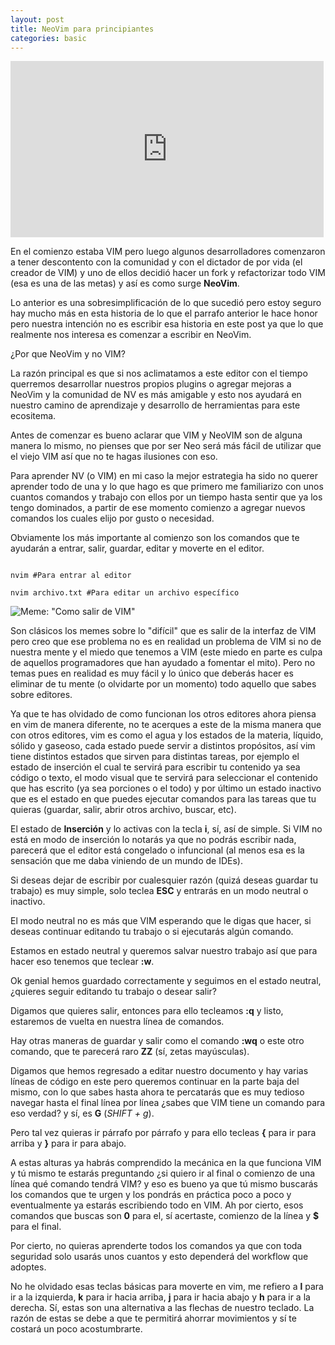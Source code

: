```yaml
---
layout: post
title: NeoVim para principiantes
categories: basic
---
```


<iframe width="501" height="282" src="https://www.youtube.com/embed/KDqxGuULOyQ" frameborder="0" allow="accelerometer; autoplay; encrypted-media; gyroscope; picture-in-picture" allowfullscreen></iframe>

En el comienzo estaba VIM pero luego algunos desarrolladores comenzaron a tener descontento con la comunidad y con el dictador de por vida (el creador de VIM) y uno de ellos decidió hacer un fork y refactorizar todo VIM (esa es una de las metas) y así es como surge **NeoVim**.

Lo anterior es una sobresimplificación de lo que sucedió pero estoy seguro hay mucho más en esta historia de lo que el parrafo anterior le hace honor pero nuestra intención no es escribir esa historia en este post ya que lo que realmente nos interesa es comenzar a escribir en NeoVim.

¿Por que NeoVim y no VIM? 

La razón principal es que si nos aclimatamos a este editor con el tiempo querremos desarrollar nuestros propios plugins o agregar mejoras a NeoVim y la comunidad de NV es más amigable y esto nos ayudará en nuestro camino de aprendizaje y desarrollo de herramientas para este ecositema.

Antes de comenzar es bueno aclarar que VIM y NeoVIM son de alguna manera lo mismo, no pienses que por ser Neo será más fácil de utilizar que el viejo VIM así que no te hagas ilusiones con eso.

Para aprender NV (o VIM) en mi caso la mejor estrategia ha sido no querer aprender todo de una y lo que hago es que primero me familiarizo con unos cuantos comandos y trabajo con ellos por un tiempo hasta sentir que ya los tengo dominados, a partir de ese momento comienzo a agregar nuevos comandos los cuales elijo por gusto o necesidad.

Obviamente los más importante al comienzo son los comandos que te ayudarán a entrar, salir, guardar, editar y moverte en el editor.

```{bash}

nvim #Para entrar al editor

nvim archivo.txt #Para editar un archivo específico

```

![Meme: "Como salir de VIM"](https://pics.onsizzle.com/just-memorize-these-fourteen-contextually-dependant-instructions-exiting-vim-eventually-3125824.png)

Son clásicos los memes sobre lo "difícil" que es salir de la interfaz de VIM pero creo que ese problema no es en realidad un problema de VIM si no de nuestra mente y el miedo que tenemos a VIM (este miedo en parte es culpa de aquellos programadores que han ayudado a fomentar el mito). Pero no temas pues en realidad es muy fácil y lo único que deberás hacer es eliminar de tu mente (o olvidarte por un momento) todo aquello que sabes sobre editores.

Ya que te has olvidado de como funcionan los otros editores ahora piensa en vim de manera diferente, no te acerques a este de la misma manera que con otros editores, vim es como el agua y los estados de la materia, líquido, sólido y gaseoso, cada estado puede servir a distintos propósitos, así vim tiene distintos estados que sirven para distintas tareas, por ejemplo el estado de inserción el cual te servirá para escribir tu contenido ya sea código o texto, el modo visual que te servirá para seleccionar el contenido que has escrito (ya sea porciones o el todo) y por último un estado inactivo que es el estado en que puedes ejecutar comandos para las tareas que tu quieras (guardar, salir, abrir otros archivo, buscar, etc).

El estado de __Inserción__ y lo activas con la tecla __i__, sí, así  de simple. Si VIM no está en modo de inserción lo notarás ya que no podrás escribir nada, parecerá que el editor está congelado o infuncional (al menos esa es la sensación que me daba viniendo de un mundo de IDEs).

Si deseas dejar de escribir por cualesquier razón (quizá deseas guardar tu trabajo) es muy simple, solo teclea **ESC** y entrarás en un modo neutral o inactivo.  

El modo neutral no es más que VIM esperando que le digas que hacer, si deseas continuar editando tu trabajo o si ejecutarás algún comando.

Estamos en estado neutral y queremos salvar nuestro trabajo así que para hacer eso tenemos que teclear **:w**. 

Ok genial hemos guardado correctamente y seguimos en el estado neutral, ¿quieres seguir editando tu trabajo o desear salir?

Digamos que quieres salir, entonces para ello tecleamos **:q** y listo, estaremos de vuelta en nuestra línea de comandos.

Hay otras maneras de guardar y salir como el comando **:wq** o este otro comando, que te parecerá raro **ZZ** (sí, zetas mayúsculas).

Digamos que hemos regresado a editar nuestro documento y hay varias líneas de código en este pero queremos continuar en la parte baja del mismo, con lo que sabes hasta ahora te percatarás que es muy tedioso navegar hasta el final línea por línea ¿sabes que VIM tiene un comando para eso verdad? y sí, es **G** (_SHIFT + g_).

Pero tal vez quieras ir párrafo por párrafo y para ello tecleas **{** para ir para arriba y **}** para ir para abajo.

A estas alturas ya habrás comprendido la mecánica en la que funciona VIM y tú mismo te estarás preguntando ¿si quiero ir al final o comienzo de una línea qué comando tendrá VIM? y eso es bueno ya que tú mismo buscarás los comandos que te urgen y los pondrás en práctica poco a poco y eventualmente ya estarás escribiendo todo en VIM. Ah por cierto, esos comandos que buscas son **0** para el, sí acertaste, comienzo de la línea y **$** para el final.

Por cierto, no quieras aprenderte todos los comandos ya que con toda seguridad solo usarás unos cuantos y esto dependerá del workflow que adoptes.

No he olvidado esas teclas básicas para moverte en vim, me refiero a __l__ para ir a la izquierda, __k__ para ir hacia arriba, __j__ para ir hacia abajo y __h__ para ir a la derecha. Sí, estas son una alternativa a las flechas de nuestro teclado. La razón de estas se debe a que te permitirá ahorrar movimientos y sí te costará un poco acostumbrarte.  
